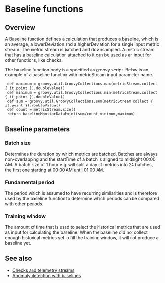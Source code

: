 # Baseline functions

## Overview

A Baseline function defines a calculation that produces a baseline, which is an average, a lowerDeviation and a higherDeviation for a single input metric stream. The metric stream is batched and downsampled. A metric stream that has a baseline calculation attached to it can be used as an input for other functions, like checks.

The baseline function body is a specified as groovy script. Below is an example of a baseline function with metricStream input parameter name.

```text
 def maximum = groovy.util.GroovyCollections.max(metricStream.collect { it.point }).doubleValue()
 def minimum = groovy.util.GroovyCollections.min(metricStream.collect { it.point }).doubleValue()
 def sum = groovy.util.GroovyCollections.sum(metricStream.collect { it.point }).doubleValue()
 def count = metricStream.size()
 return baselineMonitorDataPoint(sum/count,minimum,maximum)
```

## Baseline parameters

### Batch size

Determines the duration by which metrics are batched. Batches are always non-overlapping and the startTime of a batch is aligned to midnight 00:00 AM. A batch size of 1 hour e.g. will split a day of metrics into 24 batches, the first one starting at 00:00 AM until 01:00 AM.

### Fundamental period

The period which is assumed to have recurring similarities and is therefore used by the baseline function to determine which periods can be compared with other periods.

### Training window

The amount of time that is used to select the historical metrics that are used as input for calculating the baseline. When the baseline did not collect enough historical metrics yet to fill the training window, it will not produce a baseline yet.

## See also

* [Checks and telemetry streams](checks_and_streams.md)
* [Anomaly detection with baselines](../../use/health-state-and-event-notifications/anomaly-detection-with-baselines.md)

